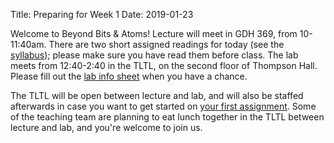 Title: Preparing for Week 1
Date: 2019-01-23

Welcome to Beyond Bits & Atoms! Lecture will meet in GDH 369, from 10-11:40am. There are two short assigned readings for today (see the [syllabus]({filename}/pages/syllabus.html)); please make sure you have read them before class. The lab meets from 12:40-2:40 in the TLTL, on the second floor of Thompson Hall. Please fill out the [lab info sheet]({filename}/logistics/lab_info_sheet.md) when you have a chance. 

The TLTL will be open between lecture and lab, and will also be staffed afterwards in case you want to get started on [your first assignment]({filename}/assignments/omni-animal.md). Some of the teaching team are planning to eat lunch together in the TLTL between lecture and lab, and you're welcome to join us. 

